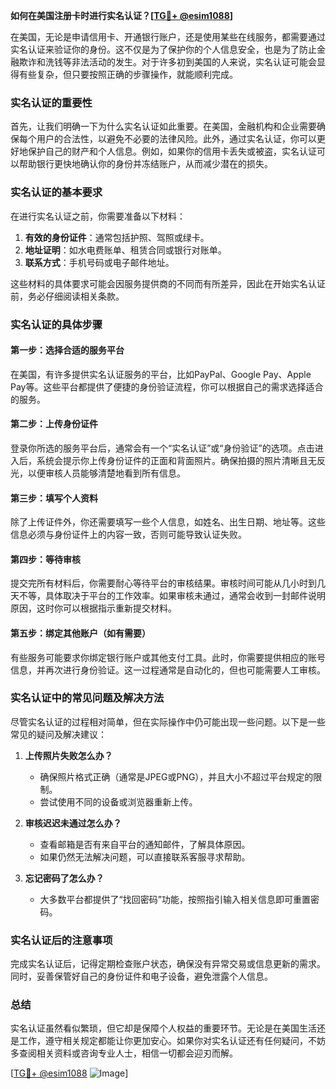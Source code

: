 **如何在美国注册卡时进行实名认证？[[TG💪+ @esim1088](https://t.me/s/esim1088)]**

在美国，无论是申请信用卡、开通银行账户，还是使用某些在线服务，都需要通过实名认证来验证你的身份。这不仅是为了保护你的个人信息安全，也是为了防止金融欺诈和洗钱等非法活动的发生。对于许多初到美国的人来说，实名认证可能会显得有些复杂，但只要按照正确的步骤操作，就能顺利完成。

### 实名认证的重要性

首先，让我们明确一下为什么实名认证如此重要。在美国，金融机构和企业需要确保每个用户的合法性，以避免不必要的法律风险。此外，通过实名认证，你可以更好地保护自己的财产和个人信息。例如，如果你的信用卡丢失或被盗，实名认证可以帮助银行更快地确认你的身份并冻结账户，从而减少潜在的损失。

### 实名认证的基本要求

在进行实名认证之前，你需要准备以下材料：

1. **有效的身份证件**：通常包括护照、驾照或绿卡。
2. **地址证明**：如水电费账单、租赁合同或银行对账单。
3. **联系方式**：手机号码或电子邮件地址。

这些材料的具体要求可能会因服务提供商的不同而有所差异，因此在开始实名认证前，务必仔细阅读相关条款。

### 实名认证的具体步骤

#### 第一步：选择合适的服务平台

在美国，有许多提供实名认证服务的平台，比如PayPal、Google Pay、Apple Pay等。这些平台都提供了便捷的身份验证流程，你可以根据自己的需求选择适合的服务。

#### 第二步：上传身份证件

登录你所选的服务平台后，通常会有一个“实名认证”或“身份验证”的选项。点击进入后，系统会提示你上传身份证件的正面和背面照片。确保拍摄的照片清晰且无反光，以便审核人员能够清楚地看到所有信息。

#### 第三步：填写个人资料

除了上传证件外，你还需要填写一些个人信息，如姓名、出生日期、地址等。这些信息必须与身份证件上的内容一致，否则可能导致认证失败。

#### 第四步：等待审核

提交完所有材料后，你需要耐心等待平台的审核结果。审核时间可能从几小时到几天不等，具体取决于平台的工作效率。如果审核未通过，通常会收到一封邮件说明原因，这时你可以根据指示重新提交材料。

#### 第五步：绑定其他账户（如有需要）

有些服务可能要求你绑定银行账户或其他支付工具。此时，你需要提供相应的账号信息，并再次进行身份验证。这一过程通常是自动化的，但也可能需要人工审核。

### 实名认证中的常见问题及解决方法

尽管实名认证的过程相对简单，但在实际操作中仍可能出现一些问题。以下是一些常见的疑问及解决建议：

1. **上传照片失败怎么办？**
   - 确保照片格式正确（通常是JPEG或PNG），并且大小不超过平台规定的限制。
   - 尝试使用不同的设备或浏览器重新上传。

2. **审核迟迟未通过怎么办？**
   - 查看邮箱是否有来自平台的通知邮件，了解具体原因。
   - 如果仍然无法解决问题，可以直接联系客服寻求帮助。

3. **忘记密码了怎么办？**
   - 大多数平台都提供了“找回密码”功能，按照指引输入相关信息即可重置密码。

### 实名认证后的注意事项

完成实名认证后，记得定期检查账户状态，确保没有异常交易或信息更新的需求。同时，妥善保管好自己的身份证件和电子设备，避免泄露个人信息。

### 总结

实名认证虽然看似繁琐，但它却是保障个人权益的重要环节。无论是在美国生活还是工作，遵守相关规定都能让你更加安心。如果你对实名认证还有任何疑问，不妨多查阅相关资料或咨询专业人士，相信一切都会迎刃而解。

[[TG💪+ @esim1088](https://t.me/s/esim1088) ![Image](https://i.postimg.cc/4NQfJmqS/Snipaste-2025-05-13-00-14-12.png)]